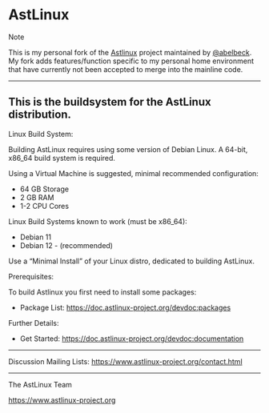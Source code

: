 
# AstLinux

>[!NOTE]
>This is my personal fork of the [Astlinux](https://github.com/astlinux-project/astlinux) project maintained by [@abelbeck](https://github.com/abelbeck). My fork adds features/function specific to my personal home environment that have currently not been accepted to merge into the mainline code.
-------------------------------------------------------------------------------
This is the buildsystem for the AstLinux distribution.
-------------------------------------------------------------------------------
Linux Build System:

Building AstLinux requires using some version of Debian Linux.
A 64-bit, x86_64 build system is required.

Using a Virtual Machine is suggested, minimal recommended configuration:

- 64 GB Storage
- 2 GB RAM
- 1-2 CPU Cores

Linux Build Systems known to work (must be x86_64):

- Debian 11
- Debian 12 - (recommended)

Use a “Minimal Install” of your Linux distro, dedicated to building AstLinux.

Prerequisites:

To build Astlinux you first need to install some packages:

- Package List: https://doc.astlinux-project.org/devdoc:packages

Further Details:

- Get Started: https://doc.astlinux-project.org/devdoc:documentation

-------------------------------------------------------------------------------
Discussion Mailing Lists: https://www.astlinux-project.org/contact.html

-------------------------------------------------------------------------------
The AstLinux Team

https://www.astlinux-project.org

